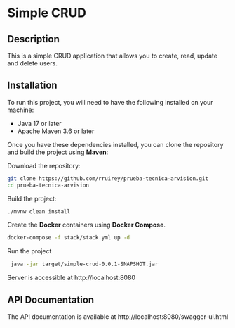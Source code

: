 # Simple CRUD

## Description

This is a simple CRUD application that allows you to create, read, update and delete users.

## Installation

To run this project, you will need to have the following installed on your machine:

- Java 17 or later
- Apache Maven 3.6 or later

Once you have these dependencies installed, you can clone the repository and build the project using **Maven**:

Download the repository:

```bash
git clone https://github.com/rruirey/prueba-tecnica-arvision.git
cd prueba-tecnica-arvision
```

Build the project:

```bash
./mvnw clean install
```

Create the **Docker** containers using **Docker Compose**.

```bash
docker-compose -f stack/stack.yml up -d
```

Run the project

```bash
 java -jar target/simple-crud-0.0.1-SNAPSHOT.jar
```

Server is accessible at http://localhost:8080

## API Documentation

The API documentation is available at http://localhost:8080/swagger-ui.html

